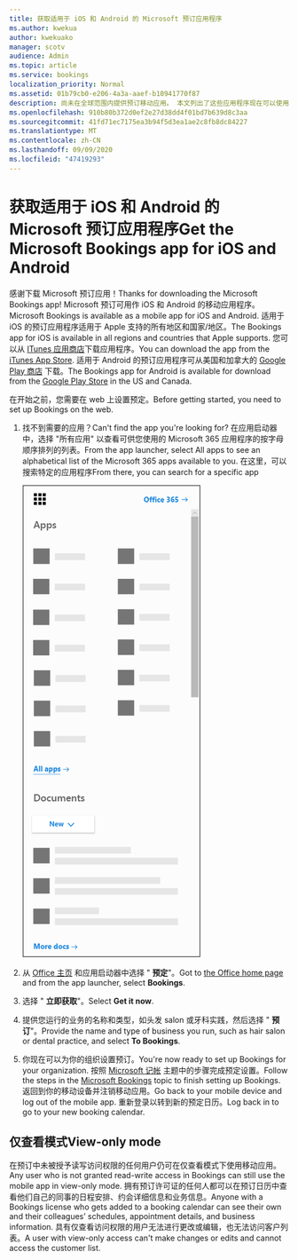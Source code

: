```yaml
---
title: 获取适用于 iOS 和 Android 的 Microsoft 预订应用程序
ms.author: kwekua
author: kwekuako
manager: scotv
audience: Admin
ms.topic: article
ms.service: bookings
localization_priority: Normal
ms.assetid: 01b79cb0-e206-4a3a-aaef-b10941770f87
description: 尚未在全球范围内提供预订移动应用。 本文列出了这些应用程序现在可以使用的区域设置。
ms.openlocfilehash: 910b80b372d0ef2e27d38dd4f01bd7b639d8c3aa
ms.sourcegitcommit: 41fd71ec7175ea3b94f5d3ea1ae2c8fb8dc84227
ms.translationtype: MT
ms.contentlocale: zh-CN
ms.lasthandoff: 09/09/2020
ms.locfileid: "47419293"
---
```

# <a name="get-the-microsoft-bookings-app-for-ios-and-android"></a><span data-ttu-id="10cf8-104">获取适用于 iOS 和 Android 的 Microsoft 预订应用程序</span><span class="sxs-lookup"><span data-stu-id="10cf8-104">Get the Microsoft Bookings app for iOS and Android</span></span>

<span data-ttu-id="10cf8-105">感谢下载 Microsoft 预订应用！</span><span class="sxs-lookup"><span data-stu-id="10cf8-105">Thanks for downloading the Microsoft Bookings app!</span></span> <span data-ttu-id="10cf8-106">Microsoft 预订可用作 iOS 和 Android 的移动应用程序。</span><span class="sxs-lookup"><span data-stu-id="10cf8-106">Microsoft Bookings is available as a mobile app for iOS and Android.</span></span> <span data-ttu-id="10cf8-107">适用于 iOS 的预订应用程序适用于 Apple 支持的所有地区和国家/地区。</span><span class="sxs-lookup"><span data-stu-id="10cf8-107">The Bookings app for iOS is available in all regions and countries that Apple supports.</span></span> <span data-ttu-id="10cf8-108">您可以从 [ITunes 应用商店](https://apps.apple.com/app/microsoft-bookings/id1065657468)下载应用程序。</span><span class="sxs-lookup"><span data-stu-id="10cf8-108">You can download the app from the [iTunes App Store](https://apps.apple.com/app/microsoft-bookings/id1065657468).</span></span> <span data-ttu-id="10cf8-109">适用于 Android 的预订应用程序可从美国和加拿大的 [Google Play 商店](https://play.google.com/store/apps/details?id=com.microsoft.exchange.bookings) 下载。</span><span class="sxs-lookup"><span data-stu-id="10cf8-109">The Bookings app for Android is available for download from the [Google Play Store](https://play.google.com/store/apps/details?id=com.microsoft.exchange.bookings) in the US and Canada.</span></span>

<span data-ttu-id="10cf8-110">在开始之前，您需要在 web 上设置预定。</span><span class="sxs-lookup"><span data-stu-id="10cf8-110">Before getting started, you need to set up Bookings on the web.</span></span>

1. <span data-ttu-id="10cf8-111">找不到需要的应用？</span><span class="sxs-lookup"><span data-stu-id="10cf8-111">Can't find the app you're looking for?</span></span> <span data-ttu-id="10cf8-112">在应用启动器中，选择 "所有应用" 以查看可供您使用的 Microsoft 365 应用程序的按字母顺序排列的列表。</span><span class="sxs-lookup"><span data-stu-id="10cf8-112">From the app launcher, select All apps to see an alphabetical list of the Microsoft 365 apps available to you.</span></span> <span data-ttu-id="10cf8-113">在这里，可以搜索特定的应用程序</span><span class="sxs-lookup"><span data-stu-id="10cf8-113">From there, you can search for a specific app</span></span>

   ![应用启动器的图像](../media/bookings-all-apps-launcher.png)

2. <span data-ttu-id="10cf8-115">从 [Office 主页](https://office.com) 和应用启动器中选择 " **预定**"。</span><span class="sxs-lookup"><span data-stu-id="10cf8-115">Got to [the Office home page](https://office.com) and from the app launcher, select **Bookings**.</span></span>

3. <span data-ttu-id="10cf8-116">选择 " **立即获取**"。</span><span class="sxs-lookup"><span data-stu-id="10cf8-116">Select **Get it now**.</span></span>

4. <span data-ttu-id="10cf8-117">提供您运行的业务的名称和类型，如头发 salon 或牙科实践，然后选择 " **预订**"。</span><span class="sxs-lookup"><span data-stu-id="10cf8-117">Provide the name and type of business you run, such as hair salon or dental practice, and select **To Bookings**.</span></span>

5. <span data-ttu-id="10cf8-118">你现在可以为你的组织设置预订。</span><span class="sxs-lookup"><span data-stu-id="10cf8-118">You're now ready to set up Bookings for your organization.</span></span> <span data-ttu-id="10cf8-119">按照 [Microsoft 记帐](bookings-overview.md) 主题中的步骤完成预定设置。</span><span class="sxs-lookup"><span data-stu-id="10cf8-119">Follow the steps in the [Microsoft Bookings](bookings-overview.md) topic to finish setting up Bookings.</span></span> <span data-ttu-id="10cf8-120">返回到你的移动设备并注销移动应用。</span><span class="sxs-lookup"><span data-stu-id="10cf8-120">Go back to your mobile device and log out of the mobile app.</span></span> <span data-ttu-id="10cf8-121">重新登录以转到新的预定日历。</span><span class="sxs-lookup"><span data-stu-id="10cf8-121">Log back in to go to your new booking calendar.</span></span>

## <a name="view-only-mode"></a><span data-ttu-id="10cf8-122">仅查看模式</span><span class="sxs-lookup"><span data-stu-id="10cf8-122">View-only mode</span></span>

<span data-ttu-id="10cf8-123">在预订中未被授予读写访问权限的任何用户仍可在仅查看模式下使用移动应用。</span><span class="sxs-lookup"><span data-stu-id="10cf8-123">Any user who is not granted read-write access in Bookings can still use the mobile app in view-only mode.</span></span> <span data-ttu-id="10cf8-124">拥有预订许可证的任何人都可以在预订日历中查看他们自己的同事的日程安排、约会详细信息和业务信息。</span><span class="sxs-lookup"><span data-stu-id="10cf8-124">Anyone with a Bookings license who gets added to a booking calendar can see their own and their colleagues’ schedules, appointment details, and business information.</span></span> <span data-ttu-id="10cf8-125">具有仅查看访问权限的用户无法进行更改或编辑，也无法访问客户列表。</span><span class="sxs-lookup"><span data-stu-id="10cf8-125">A user with view-only access can't make changes or edits and cannot access the customer list.</span></span>
